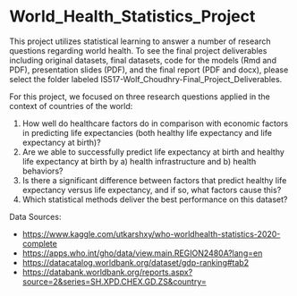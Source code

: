 # World_Health_Statistics_Project

This project utilizes statistical learning to answer a number of research questions regarding world health. To see the final project deliverables including original datasets, final datasets, code for the models (Rmd and PDF), presentation slides (PDF), and the final report (PDF and docx), please select the folder labeled IS517-Wolf_Choudhry-Final_Project_Deliverables.

For this project, we focused on three research questions applied in the context of countries of the world:

1. How well do healthcare factors do in comparison with economic factors in predicting life expectancies (both healthy life expectancy and life expectancy at birth)?
2. Are we able to successfully predict life expectancy at birth and healthy life expectancy at birth by a) health infrastructure and b) health behaviors?
3. Is there a significant difference between factors that predict healthy life expectancy versus life expectancy, and if so, what factors cause this?
4. Which statistical methods deliver the best performance on this dataset? 

Data Sources:
* https://www.kaggle.com/utkarshxy/who-worldhealth-statistics-2020-complete
* https://apps.who.int/gho/data/view.main.REGION2480A?lang=en
* https://datacatalog.worldbank.org/dataset/gdp-ranking#tab2
* https://databank.worldbank.org/reports.aspx?source=2&series=SH.XPD.CHEX.GD.ZS&country=

